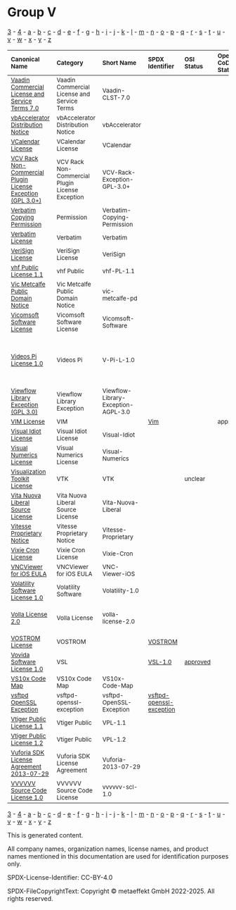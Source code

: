 # Group V

[3](../[3]/README.md) -
[4](../[4]/README.md) -
[a](../[a]/README.md) - 
[b](../[b]/README.md) - 
[c](../[c]/README.md) - 
[d](../[d]/README.md) - 
[e](../[e]/README.md) - 
[f](../[f]/README.md) - 
[g](../[g]/README.md) - 
[h](../[h]/README.md) - 
[i](../[i]/README.md) - 
[j](../[j]/README.md) - 
[k](../[k]/README.md) - 
[l](../[l]/README.md) - 
[m](../[m]/README.md) - 
[n](../[n]/README.md) - 
[o](../[o]/README.md) - 
[p](../[p]/README.md) - 
[q](../[q]/README.md) - 
[r](../[r]/README.md) - 
[s](../[s]/README.md) - 
[t](../[t]/README.md) - 
[u](../[u]/README.md) - 
[v](../[v]/README.md) - 
[w](../[w]/README.md) - 
[x](../[x]/README.md) - 
[y](../[y]/README.md) - 
[z](../[z]/README.md)

|<sup>Canonical Name</sup>|<sup>Category</sup>|<sup>Short Name</sup>|<sup>SPDX Identifier</sup>|<sup>OSI Status</sup>|<sup>Open CoDE Status</sup>|<sup>ScanCode</sup>|<sup>Matched ScanCode</sup>|<sup>Type</sup>|
| :-- | :-- | :-- | :-- | :-- | :-- | :-- | :-- | :-- |
|<sup><a name="Vaadin-Commercial-License-and-Service-Terms-7.0">[Vaadin Commercial License and Service Terms 7.0]([va]/Vaadin-Commercial-License-and-Service-Terms-7.0.yaml)</a></sup>|<sup>Vaadin Commercial License and Service Terms</sup>|<sup>Vaadin-CLST-7.0</sup>| | | | | |<sup>terms</sup>|
|<sup><a name="vbAccelerator-Distribution-Notice">[vbAccelerator Distribution Notice]([vb]/vbAccelerator-Distribution-Notice.yaml)</a></sup>|<sup>vbAccelerator Distribution Notice</sup>|<sup>vbAccelerator</sup>| | | |<sup>[vbaccelerator](https://github.com/nexB/scancode-toolkit/blob/develop/src/licensedcode/data/licenses/vbaccelerator.LICENSE)</sup>|<sup>[vbaccelerator](https://github.com/nexB/scancode-toolkit/blob/develop/src/licensedcode/data/licenses/vbaccelerator.LICENSE)</sup>|<sup>terms</sup>|
|<sup><a name="VCalendar-License">[VCalendar License]([vc]/VCalendar-License.yaml)</a></sup>|<sup>VCalendar License</sup>|<sup>VCalendar</sup>| | | |<sup>[vcalendar](https://github.com/nexB/scancode-toolkit/blob/develop/src/licensedcode/data/licenses/vcalendar.LICENSE)</sup>|<sup>[vcalendar](https://github.com/nexB/scancode-toolkit/blob/develop/src/licensedcode/data/licenses/vcalendar.LICENSE)</sup>|<sup>terms</sup>|
|<sup><a name="VCV-Rack-Non-Commercial-Plugin-License-Exception-(GPL-3.0+)">[VCV Rack Non-Commercial Plugin License Exception (GPL 3.0+)]([vc]/VCV-Rack-Non-Commercial-Plugin-License-Exception-(GPL-3.0+).yaml)</a></sup>|<sup>VCV Rack Non-Commercial Plugin License Exception</sup>|<sup>VCV-Rack-Exception-GPL-3.0+</sup>| | | |<sup>[vcvrack-exception-to-gpl-3.0](https://github.com/nexB/scancode-toolkit/blob/develop/src/licensedcode/data/licenses/vcvrack-exception-to-gpl-3.0.LICENSE)</sup>|<sup>[vcvrack-exception-to-gpl-3.0](https://github.com/nexB/scancode-toolkit/blob/develop/src/licensedcode/data/licenses/vcvrack-exception-to-gpl-3.0.LICENSE)</sup>|<sup>exception</sup>|
|<sup><a name="Verbatim-Copying-Permission">[Verbatim Copying Permission]([ve]/Verbatim-Copying-Permission.yaml)</a></sup>|<sup>Permission</sup>|<sup>Verbatim-Copying-Permission</sup>| | | | |<sup>[other-permissive](https://github.com/nexB/scancode-toolkit/blob/develop/src/licensedcode/data/licenses/other-permissive.LICENSE)</sup>|<sup>terms</sup>|
|<sup><a name="Verbatim-License">[Verbatim License]([ve]/Verbatim-License.yaml)</a></sup>|<sup>Verbatim</sup>|<sup>Verbatim</sup>| | | |<sup>[verbatim-manual](https://github.com/nexB/scancode-toolkit/blob/develop/src/licensedcode/data/licenses/verbatim-manual.LICENSE)</sup>|<sup>[verbatim-manual](https://github.com/nexB/scancode-toolkit/blob/develop/src/licensedcode/data/licenses/verbatim-manual.LICENSE)</sup>|<sup>terms</sup>|
|<sup><a name="VeriSign-License">[VeriSign License]([ve]/VeriSign-License.yaml)</a></sup>|<sup>VeriSign License</sup>|<sup>VeriSign</sup>| | | |<sup>[verisign](https://github.com/nexB/scancode-toolkit/blob/develop/src/licensedcode/data/licenses/verisign.LICENSE)</sup>|<sup>[verisign](https://github.com/nexB/scancode-toolkit/blob/develop/src/licensedcode/data/licenses/verisign.LICENSE)</sup>|<sup>terms</sup>|
|<sup><a name="vhf-Public-License-1.1">[vhf Public License 1.1]([vh]/vhf-Public-License-1.1.yaml)</a></sup>|<sup>vhf Public</sup>|<sup>vhf-PL-1.1</sup>| | | |<sup>[vhfpl-1.1](https://github.com/nexB/scancode-toolkit/blob/develop/src/licensedcode/data/licenses/vhfpl-1.1.LICENSE)</sup>|<sup>[vhfpl-1.1](https://github.com/nexB/scancode-toolkit/blob/develop/src/licensedcode/data/licenses/vhfpl-1.1.LICENSE)</sup>|<sup>terms</sup>|
|<sup><a name="Vic-Metcalfe-Public-Domain-Notice">[Vic Metcalfe Public Domain Notice]([vi]/Vic-Metcalfe-Public-Domain-Notice.yaml)</a></sup>|<sup>Vic Metcalfe Public Domain Notice</sup>|<sup>vic-metcalfe-pd</sup>| | | |<sup>[vic-metcalfe-pd](https://github.com/nexB/scancode-toolkit/blob/develop/src/licensedcode/data/licenses/vic-metcalfe-pd.LICENSE)</sup>|<sup>[vic-metcalfe-pd](https://github.com/nexB/scancode-toolkit/blob/develop/src/licensedcode/data/licenses/vic-metcalfe-pd.LICENSE)</sup>|<sup>terms</sup>|
|<sup><a name="Vicomsoft-Software-License">[Vicomsoft Software License]([vi]/Vicomsoft-Software-License.yaml)</a></sup>|<sup>Vicomsoft Software License</sup>|<sup>Vicomsoft-Software</sup>| | | |<sup>[vicomsoft-software](https://github.com/nexB/scancode-toolkit/blob/develop/src/licensedcode/data/licenses/vicomsoft-software.LICENSE)</sup>|<sup>[vicomsoft-software](https://github.com/nexB/scancode-toolkit/blob/develop/src/licensedcode/data/licenses/vicomsoft-software.LICENSE)</sup>|<sup>terms</sup>|
|<sup><a name="Videos-Pi-License-1.0">[Videos Pi License 1.0]([vi]/Videos-Pi-License-1.0.yaml)</a></sup>|<sup>Videos Pi</sup>|<sup>V-Pi-L-1.0</sup>| | | | |<sup>[freebsd-boot](https://github.com/nexB/scancode-toolkit/blob/develop/src/licensedcode/data/licenses/freebsd-boot.LICENSE), [freetype](https://github.com/nexB/scancode-toolkit/blob/develop/src/licensedcode/data/licenses/freetype.LICENSE), [fsf-unlimited-no-warranty](https://github.com/nexB/scancode-toolkit/blob/develop/src/licensedcode/data/licenses/fsf-unlimited-no-warranty.LICENSE), [warranty-disclaimer](https://github.com/nexB/scancode-toolkit/blob/develop/src/licensedcode/data/licenses/warranty-disclaimer.LICENSE)</sup>|<sup>terms</sup>|
|<sup><a name="Viewflow-Library-Exception-(GPL-3.0)">[Viewflow Library Exception (GPL 3.0)]([vi]/Viewflow-Library-Exception-(GPL-3.0).yaml)</a></sup>|<sup>Viewflow Library Exception</sup>|<sup>Viewflow-Library-Exception-AGPL-3.0</sup>| | | |<sup>[viewflow-agpl-3.0-exception](https://github.com/nexB/scancode-toolkit/blob/develop/src/licensedcode/data/licenses/viewflow-agpl-3.0-exception.LICENSE)</sup>|<sup>[viewflow-agpl-3.0-exception](https://github.com/nexB/scancode-toolkit/blob/develop/src/licensedcode/data/licenses/viewflow-agpl-3.0-exception.LICENSE)</sup>|<sup>exception</sup>|
|<sup><a name="VIM-License">[VIM License]([vi]/VIM-License.yaml)</a></sup>|<sup>VIM</sup>|<sup> </sup>|<sup>[Vim](https://spdx.org/licenses/Vim.html)</sup>| |<sup>approved</sup>|<sup>[vim](https://github.com/nexB/scancode-toolkit/blob/develop/src/licensedcode/data/licenses/vim.LICENSE)</sup>|<sup>[vim](https://github.com/nexB/scancode-toolkit/blob/develop/src/licensedcode/data/licenses/vim.LICENSE)</sup>|<sup>terms</sup>|
|<sup><a name="Visual-Idiot-License">[Visual Idiot License]([vi]/Visual-Idiot-License.yaml)</a></sup>|<sup>Visual Idiot License</sup>|<sup>Visual-Idiot</sup>| | | |<sup>[visual-idiot](https://github.com/nexB/scancode-toolkit/blob/develop/src/licensedcode/data/licenses/visual-idiot.LICENSE)</sup>|<sup>[visual-idiot](https://github.com/nexB/scancode-toolkit/blob/develop/src/licensedcode/data/licenses/visual-idiot.LICENSE)</sup>|<sup>terms</sup>|
|<sup><a name="Visual-Numerics-License">[Visual Numerics License]([vi]/Visual-Numerics-License.yaml)</a></sup>|<sup>Visual Numerics License</sup>|<sup>Visual-Numerics</sup>| | | |<sup>[visual-numerics](https://github.com/nexB/scancode-toolkit/blob/develop/src/licensedcode/data/licenses/visual-numerics.LICENSE)</sup>|<sup>[visual-numerics](https://github.com/nexB/scancode-toolkit/blob/develop/src/licensedcode/data/licenses/visual-numerics.LICENSE)</sup>|<sup>terms</sup>|
|<sup><a name="Visualization-Toolkit-License">[Visualization Toolkit License]([vi]/Visualization-Toolkit-License.yaml)</a></sup>|<sup>VTK</sup>|<sup>VTK</sup>| |<sup>unclear</sup>| | |<sup>[bsd-new](https://github.com/nexB/scancode-toolkit/blob/develop/src/licensedcode/data/licenses/bsd-new.LICENSE)</sup>|<sup>terms</sup>|
|<sup><a name="Vita-Nuova-Liberal-Source-License">[Vita Nuova Liberal Source License]([vi]/Vita-Nuova-Liberal-Source-License.yaml)</a></sup>|<sup>Vita Nuova Liberal Source License</sup>|<sup>Vita-Nuova-Liberal</sup>| | | |<sup>[vita-nuova-liberal](https://github.com/nexB/scancode-toolkit/blob/develop/src/licensedcode/data/licenses/vita-nuova-liberal.LICENSE)</sup>|<sup>[vita-nuova-liberal](https://github.com/nexB/scancode-toolkit/blob/develop/src/licensedcode/data/licenses/vita-nuova-liberal.LICENSE)</sup>|<sup>terms</sup>|
|<sup><a name="Vitesse-Proprietary-Notice">[Vitesse Proprietary Notice]([vi]/Vitesse-Proprietary-Notice.yaml)</a></sup>|<sup>Vitesse Proprietary Notice</sup>|<sup>Vitesse-Proprietary</sup>| | | |<sup>[vitesse-prop](https://github.com/nexB/scancode-toolkit/blob/develop/src/licensedcode/data/licenses/vitesse-prop.LICENSE)</sup>|<sup>[vitesse-prop](https://github.com/nexB/scancode-toolkit/blob/develop/src/licensedcode/data/licenses/vitesse-prop.LICENSE)</sup>|<sup>terms</sup>|
|<sup><a name="Vixie-Cron-License">[Vixie Cron License]([vi]/Vixie-Cron-License.yaml)</a></sup>|<sup>Vixie Cron License</sup>|<sup>Vixie-Cron</sup>| | | |<sup>[vixie-cron](https://github.com/nexB/scancode-toolkit/blob/develop/src/licensedcode/data/licenses/vixie-cron.LICENSE)</sup>|<sup>[vixie-cron](https://github.com/nexB/scancode-toolkit/blob/develop/src/licensedcode/data/licenses/vixie-cron.LICENSE)</sup>|<sup>terms</sup>|
|<sup><a name="VNCViewer-for-iOS-EULA">[VNCViewer for iOS EULA]([vn]/VNCViewer-for-iOS-EULA.yaml)</a></sup>|<sup>VNCViewer for iOS EULA</sup>|<sup>VNC-Viewer-iOS</sup>| | | |<sup>[vnc-viewer-ios](https://github.com/nexB/scancode-toolkit/blob/develop/src/licensedcode/data/licenses/vnc-viewer-ios.LICENSE)</sup>|<sup>[vnc-viewer-ios](https://github.com/nexB/scancode-toolkit/blob/develop/src/licensedcode/data/licenses/vnc-viewer-ios.LICENSE)</sup>|<sup>terms</sup>|
|<sup><a name="Volatility-Software-License-1.0">[Volatility Software License 1.0]([vo]/Volatility-Software-License-1.0.yaml)</a></sup>|<sup>Volatility Software</sup>|<sup>Volatility-1.0</sup>| | | |<sup>[volatility-vsl-v1.0](https://github.com/nexB/scancode-toolkit/blob/develop/src/licensedcode/data/licenses/volatility-vsl-v1.0.LICENSE)</sup>|<sup>[volatility-vsl-v1.0](https://github.com/nexB/scancode-toolkit/blob/develop/src/licensedcode/data/licenses/volatility-vsl-v1.0.LICENSE)</sup>|<sup>terms</sup>|
|<sup><a name="Volla-License-2.0">[Volla License 2.0]([vo]/Volla-License-2.0.yaml)</a></sup>|<sup>Volla License</sup>|<sup>volla-license-2.0</sup>| | | | |<sup>[other-permissive](https://github.com/nexB/scancode-toolkit/blob/develop/src/licensedcode/data/licenses/other-permissive.LICENSE), [proprietary-license](https://github.com/nexB/scancode-toolkit/blob/develop/src/licensedcode/data/licenses/proprietary-license.LICENSE)</sup>|<sup>terms</sup>|
|<sup><a name="VOSTROM-License">[VOSTROM License]([vo]/VOSTROM-License.yaml)</a></sup>|<sup>VOSTROM</sup>|<sup> </sup>|<sup>[VOSTROM](https://spdx.org/licenses/VOSTROM.html)</sup>| | |<sup>[vostrom](https://github.com/nexB/scancode-toolkit/blob/develop/src/licensedcode/data/licenses/vostrom.LICENSE)</sup>|<sup>[vostrom](https://github.com/nexB/scancode-toolkit/blob/develop/src/licensedcode/data/licenses/vostrom.LICENSE)</sup>|<sup>terms</sup>|
|<sup><a name="Vovida-Software-License-1.0">[Vovida Software License 1.0]([vo]/Vovida-Software-License-1.0.yaml)</a></sup>|<sup>VSL</sup>|<sup> </sup>|<sup>[VSL-1.0](https://spdx.org/licenses/VSL-1.0.html)</sup>|<sup>[approved](https://opensource.org/licenses/?ls=VSL-1.0)</sup>| |<sup>[vsl-1.0](https://github.com/nexB/scancode-toolkit/blob/develop/src/licensedcode/data/licenses/vsl-1.0.LICENSE)</sup>|<sup>[vsl-1.0](https://github.com/nexB/scancode-toolkit/blob/develop/src/licensedcode/data/licenses/vsl-1.0.LICENSE)</sup>|<sup>terms</sup>|
|<sup><a name="VS10x-Code-Map">[VS10x Code Map]([vs]/VS10x-Code-Map.yaml)</a></sup>|<sup>VS10x Code Map</sup>|<sup>VS10x-Code-Map</sup>| | | |<sup>[vs10x-code-map](https://github.com/nexB/scancode-toolkit/blob/develop/src/licensedcode/data/licenses/vs10x-code-map.LICENSE)</sup>|<sup>[vs10x-code-map](https://github.com/nexB/scancode-toolkit/blob/develop/src/licensedcode/data/licenses/vs10x-code-map.LICENSE)</sup>|<sup>terms</sup>|
|<sup><a name="vsftpd-OpenSSL-Exception">[vsftpd OpenSSL Exception]([vs]/vsftpd-OpenSSL-Exception.yaml)</a></sup>|<sup>vsftpd-openssl-exception</sup>|<sup>vsftpd-OpenSSL-Exception</sup>|<sup>[vsftpd-openssl-exception](https://spdx.org/licenses/vsftpd-openssl-exception.html)</sup>| | |<sup>[vsftpd-openssl-exception](https://github.com/nexB/scancode-toolkit/blob/develop/src/licensedcode/data/licenses/vsftpd-openssl-exception.LICENSE)</sup>|<sup>[vsftpd-openssl-exception](https://github.com/nexB/scancode-toolkit/blob/develop/src/licensedcode/data/licenses/vsftpd-openssl-exception.LICENSE)</sup>|<sup>exception</sup>|
|<sup><a name="Vtiger-Public-License-1.1">[Vtiger Public License 1.1]([vt]/Vtiger-Public-License-1.1.yaml)</a></sup>|<sup>Vtiger Public</sup>|<sup>VPL-1.1</sup>| | | |<sup>[vpl-1.1](https://github.com/nexB/scancode-toolkit/blob/develop/src/licensedcode/data/licenses/vpl-1.1.LICENSE)</sup>|<sup>[vpl-1.1](https://github.com/nexB/scancode-toolkit/blob/develop/src/licensedcode/data/licenses/vpl-1.1.LICENSE)</sup>|<sup>terms</sup>|
|<sup><a name="Vtiger-Public-License-1.2">[Vtiger Public License 1.2]([vt]/Vtiger-Public-License-1.2.yaml)</a></sup>|<sup>Vtiger Public</sup>|<sup>VPL-1.2</sup>| | | |<sup>[vpl-1.2](https://github.com/nexB/scancode-toolkit/blob/develop/src/licensedcode/data/licenses/vpl-1.2.LICENSE)</sup>|<sup>[vpl-1.2](https://github.com/nexB/scancode-toolkit/blob/develop/src/licensedcode/data/licenses/vpl-1.2.LICENSE)</sup>|<sup>terms</sup>|
|<sup><a name="Vuforia-SDK-License-Agreement-2013-07-29">[Vuforia SDK License Agreement 2013-07-29]([vu]/Vuforia-SDK-License-Agreement-2013-07-29.yaml)</a></sup>|<sup>Vuforia SDK License Agreement</sup>|<sup>Vuforia-2013-07-29</sup>| | | |<sup>[vuforia-2013-07-29](https://github.com/nexB/scancode-toolkit/blob/develop/src/licensedcode/data/licenses/vuforia-2013-07-29.LICENSE)</sup>|<sup>[vuforia-2013-07-29](https://github.com/nexB/scancode-toolkit/blob/develop/src/licensedcode/data/licenses/vuforia-2013-07-29.LICENSE)</sup>|<sup>terms</sup>|
|<sup><a name="VVVVVV-Source-Code-License-1.0">[VVVVVV Source Code License 1.0]([vv]/VVVVVV-Source-Code-License-1.0.yaml)</a></sup>|<sup>VVVVVV Source Code License</sup>|<sup>vvvvvv-scl-1.0</sup>| | | |<sup>[vvvvvv-scl-1.0](https://github.com/nexB/scancode-toolkit/blob/develop/src/licensedcode/data/licenses/vvvvvv-scl-1.0.LICENSE)</sup>|<sup>[vvvvvv-scl-1.0](https://github.com/nexB/scancode-toolkit/blob/develop/src/licensedcode/data/licenses/vvvvvv-scl-1.0.LICENSE)</sup>|<sup>terms</sup>|

[3](../[3]/README.md) -
[4](../[4]/README.md) -
[a](../[a]/README.md) - 
[b](../[b]/README.md) - 
[c](../[c]/README.md) - 
[d](../[d]/README.md) - 
[e](../[e]/README.md) - 
[f](../[f]/README.md) - 
[g](../[g]/README.md) - 
[h](../[h]/README.md) - 
[i](../[i]/README.md) - 
[j](../[j]/README.md) - 
[k](../[k]/README.md) - 
[l](../[l]/README.md) - 
[m](../[m]/README.md) - 
[n](../[n]/README.md) - 
[o](../[o]/README.md) - 
[p](../[p]/README.md) - 
[q](../[q]/README.md) - 
[r](../[r]/README.md) - 
[s](../[s]/README.md) - 
[t](../[t]/README.md) - 
[u](../[u]/README.md) - 
[v](../[v]/README.md) - 
[w](../[w]/README.md) - 
[x](../[x]/README.md) - 
[y](../[y]/README.md) - 
[z](../[z]/README.md)


This is generated content.

All company names, organization names, license names, and product names mentioned in this documentation are used for identification purposes only.

SPDX-License-Identifier: CC-BY-4.0

SPDX-FileCopyrightText: Copyright © metaeffekt GmbH 2022-2025. All rights reserved.

